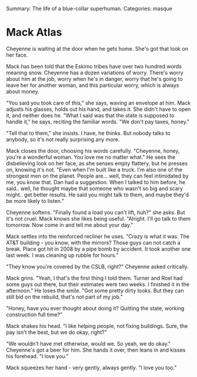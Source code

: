 Summary: The life of a blue-collar superhuman.
Categories: masque

# Mack Atlas

Cheyenne is waiting at the door when he gets home. She's got that look on her face.

Mack has been told that the Eskimo tribes have over two hundred words meaning snow. Cheyenne has a dozen variations of worry. There's worry about him at the job, worry when he's in danger, worry that he's going to leave her for another woman, and this particular worry, which is always about money.

"You said you took care of this," she says, waving an envelope at him. Mack adjusts his glasses, holds out his hand, and takes it. She didn't have to open it, and neither does he. "What I said was that the state is supposed to handle it," he says, reciting the familiar words. "We don't pay taxes, honey."

"Tell that to them," she insists. I have, he thinks. But nobody talks to anybody, so it's not really surprising any more.

Mack closes the door, choosing his words carefully. "Cheyenne, honey, you're a wonderful woman. You love me no matter what." He sees the disbelieving look on her face, as she senses empty flattery, but he presses on, knowing it's not. "Even when I'm built like a truck. I'm also one of the strongest men on the planet. People are... well, they can feel intimidated by me, you know that. Dan had a suggestion. When I talked to him before, he said.. well, he thought maybe that someone who wasn't so big and scary might.. get better results. He said you might talk to them, and maybe they'd be more likely to listen."

Cheyenne softens. "Finally found a load you can't lift, huh?" she asks. But it's not cruel. Mack knows she likes being useful. "Alright. I'll go talk to them tomorrow. Now come in and tell me about your day."

Mack settles into the reinforced recliner he uses. "Crazy is what it was. The AT&T building - you know, with the mirrors? Those guys can not catch a break. Place got hit in 2008 by a pipe bomb by accident. It took another one last week. I was cleaning up rubble for hours."

"They know you're covered by the CSLB, right?" Cheyenne asked critically.

Mack grins. "Yeah, I that's the first thing I told them. Turner and Roel had some guys out there, but their estimates were two weeks. I finished it in the afternoon." He loses the smile. "Got some pretty dirty looks. But they can still bid on the rebuild, that's not part of my job."

"Honey, have you ever thought about doing it? Quitting the state, working construction full time?"

Mack shakes his head. "I like helping people, not fixing buildings. Sure, the pay isn't the best, but we do okay, right?"

"We wouldn't have met otherwise, would we. So yeah, we do okay." Cheyenne's got a beer for him. She hands it over, then leans in and kisses his forehead. "I love you."

Mack squeezes her hand - very gently, always gently. "I love you too."
